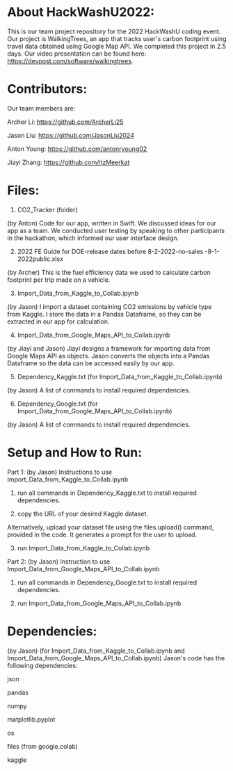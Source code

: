 # About HackWashU2022:
This is our team project repository for the 2022 HackWashU coding event. Our project is WalkingTrees, an app that tracks user's carbon footprint using travel data obtained using Google Map API. We completed this project in 2.5 days. Our video presentation can be found here: https://devpost.com/software/walkingtrees.

# Contributors:
Our team members are: 

Archer Li: https://github.com/ArcherLi25

Jason Liu: https://github.com/JasonLiu2024

Anton Young: https://github.com/antonryoung02

Jiayi Zhang: https://github.com/itzMeerkat

# Files:
1. CO2_Tracker (folder)

(by Anton) Code for our app, written in Swift.
We discussed ideas for our app as a team. We conducted user testing by speaking to other participants in the hackathon, which informed our user interface design.

2. 2022 FE Guide for DOE-release dates before 8-2-2022-no-sales -8-1-2022public.xlsx

(by Archer) This is the fuel efficiency data we used to calculate carbon footprint per trip made on a vehicle.

3. Import_Data_from_Kaggle_to_Collab.ipynb

(by Jason) I import a dataset containing CO2 emissions by vehicle type from Kaggle. I store the data in a Pandas Dataframe, so they can be extracted in our app for calculation.

4. Import_Data_from_Google_Maps_API_to_Collab.ipynb

(by Jiayi and Jason) Jiayi designs a framework for importing data from Google Maps API as objects. Jason converts the objects into a Pandas Dataframe so the data can be accessed easily by our app.

5. Dependency_Kaggle.txt (for Import_Data_from_Kaggle_to_Collab.ipynb)

(by Jason) A list of commands to install required dependencies.

6. Dependency_Google.txt (for Import_Data_from_Google_Maps_API_to_Collab.ipynb)

(by Jason) A list of commands to install required dependencies.

# Setup and How to Run:
Part 1: (by Jason) Instructions to use Import_Data_from_Kaggle_to_Collab.ipynb

1. run all commands in Dependency_Kaggle.txt to install required dependencies.

2. copy the URL of your desired Kaggle dataset.

Alternatively, upload your dataset file using the files.upload() command, provided in the code. It generates a prompt for the user to upload.

3. run Import_Data_from_Kaggle_to_Collab.ipynb

Part 2: (by Jason) Instruction to use Import_Data_from_Google_Maps_API_to_Collab.ipynb

1. run all commands in Dependency_Google.txt to install required dependencies.

2. run Import_Data_from_Google_Maps_API_to_Collab.ipynb

# Dependencies:
(by Jason) (for Import_Data_from_Kaggle_to_Collab.ipynb and Import_Data_from_Google_Maps_API_to_Collab.ipynb)
Jason's code has the following dependencies:

json

pandas

numpy

matplotlib.pyplot

os

files (from google.colab)

kaggle
